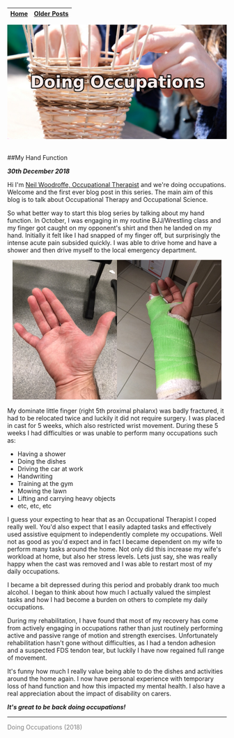 
| [Home](../index.html) | [Older Posts](../archive.html) |
| --------|--------|

<p align="center"><img src="img/basket_title.jpg"></p>
<br>
##My Hand Function

***30th December 2018***

Hi I'm [Neil Woodroffe, Occupational Therapist](../archive/meet_neil.html) and we're doing occupations. Welcome and the first ever blog post in this series. The main aim of this blog is to talk about Occupational Therapy and Occupational Science. 

So what better way to start this blog series by talking about my hand function. In October, I was engaging in my routine BJJ/Wrestling class and my finger got caught on my opponent's shirt and then he landed on my hand. Initially it felt like I had snapped of my finger off, but surprisingly the intense acute pain subsided quickly. I was able to drive home and have a shower and then drive myself to the local emergency department.

<p align="center"><img src="img/broken.jpg"><img src="img/hand.jpg"></p>

My dominate little finger (right 5th proximal phalanx) was badly fractured, it had to be relocated twice and luckily it did not require surgery. I was placed in cast for 5 weeks, which also restricted wrist movement. During these 5 weeks I had difficulties or was unable to perform many occupations such as:

- Having a shower
- Doing the dishes
- Driving the car at work
- Handwriting
- Training at the gym
- Mowing the lawn
- Lifting and carrying heavy objects
- etc, etc, etc

I guess your expecting to hear that as an Occupational Therapist I coped really well. You'd also expect that I easily adapted tasks and effectively used assistive equipment to independently complete my occupations. Well not as good as you'd expect and in fact I became dependent on my wife to perform many tasks around the home. Not only did this increase my wife's workload at home, but also her stress levels. Lets just say, she was really happy when the cast was removed and I was able to restart most of my daily occupations.
 
I became a bit depressed during this period and probably drank too much alcohol. I began to think about how much I actually valued the simplest tasks and how I had become a burden on others to complete my daily occupations.

During my rehabilitation, I have found that most of my recovery has come from actively engaging in occupations rather than just routinely performing active and passive range of motion and strength exercises. Unfortunately rehabilitation hasn't gone without difficulties, as I had a tendon adhesion and a suspected FDS tendon tear, but luckily I have now regained full range of movement.

It's funny how much I really value being able to do the dishes and activities around the home again. I now have personal experience with temporary loss of hand function and how this impacted my mental health. I also have a real appreciation about the impact of disability on carers.

***It's great to be back doing occupations!***

***
<p style="color: grey;"> Doing Occupations (2018) </p>